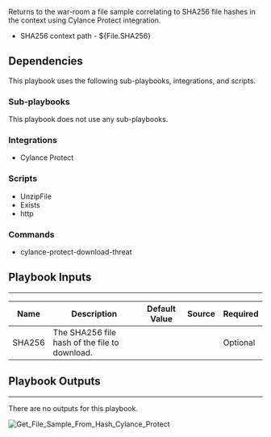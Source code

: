 Returns to the war-room a file sample correlating to SHA256  file hashes in the context using Cylance Protect integration.

* SHA256 context path - ${File.SHA256}

## Dependencies
This playbook uses the following sub-playbooks, integrations, and scripts.

### Sub-playbooks
This playbook does not use any sub-playbooks.

### Integrations
* Cylance Protect

### Scripts
* UnzipFile
* Exists
* http

### Commands
* cylance-protect-download-threat

## Playbook Inputs
---

| **Name** | **Description** | **Default Value** | **Source** | **Required** |
| --- | --- | --- | --- | --- |
| SHA256 | The SHA256 file hash of the file to download. |  |  | Optional |

## Playbook Outputs
---
There are no outputs for this playbook.

![Get_File_Sample_From_Hash_Cylance_Protect]()

